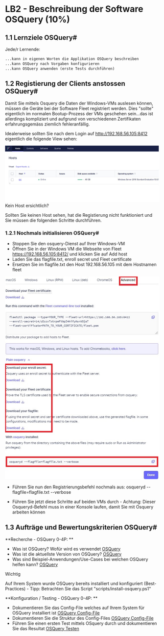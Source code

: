 # LB2 - Beschreibung der Software OSQuery (10%)

## 1.1 Lernziele OSQuery#

Jede/r Lernende:

    ...kann in eigenen Worten die Applikation OSQuery beschreiben
    ...kann OSQuery nach Vorgaben konfigurieren
    ...kann OSQuery anwenden (erste Tests durchführen)

## 1.2 Registierung der Clients anstossen OSQuery#

Damit Sie mittels Osquery die Daten der Windows-VMs auslesen können, müssen die Geräte bei der Software Fleet registriert werden. Dies "sollte" eigentlich im normalen Bootup-Prozess der VMs geschehen sein...das ist allerdings kompliziert und aufgrund von verschiedenen Zertifikaten erfahrungsgemäss ziemlich fehleranfällig.

Idealerweise sollten Sie nach dem Login auf http://192.168.56.105:8412 eigentlich die folgende View sehen:

![Bild von Fleet Oberflächte](../bilder/fleet1.jpg)
Kein Host ersichtlich?

Sollten Sie keinen Host sehen, hat die Registierung nicht funktioniert und Sie müssen die folgenden Schritte durchführen.

### 1.2.1 Nochmals initialisieren OSQuery#

- Stoppen Sie den osquery-Dienst auf Ihrer Windows-VM
- Öffnen Sie in der Windows VM die Webseite von Fleet https://192.168.56.105:8412/ und klicken Sie auf Add host
- Laden Sie das flagfile.txt, enroll secret und Fleet certificate 
- Ersetzen Sie im flagfile.txt den Host 192.168.56.105 mit dem Hostnamen fleet 

![fleet add Host Window Advanced](../bilder/fleet2.jpg)

- Führen Sie nun den Registrierungsbefehl nochmals aus: osqueryd --flagfile=flagfile.txt --verbose

- Führen Sie jetzt diese Schritte auf beiden VMs durch - Achtung: Dieser Osqueryd-Befehl muss in einer Konsole laufen, damit Sie mit Osquery arbeiten können

## 1.3 Aufträge und Bewertungskriterien OSQuery#

**Recherche - OSQuery 0-4P: **

- Was ist OSQuery? Wofür wird es verwendet [OSQuery](tech_daten/osQuery_P4.md)
- Was ist die aktuellste Version von OSQuery? [OSQuery](tech_daten/osQuery_P4.md)
- Was sind Beispiel-Anwendungen/Use-Cases bei welchen OSQuery helfen kann? [OSQuery](tech_daten/osQuery_P4.md)

Wichtig

Auf Ihrem System wurde OSQuery bereits installiert und konfiguriert (Best-Practices) - Tipp: Betrachten Sie das Script "scripts/install-osquery.ps1"

**Konfiguration / Testing - OSQuery 0-4P: **

- Dokumentieren Sie das Config-File welches auf Ihrem System für OSQuery installiert ist [OSQuery Config-File](tech_daten/osQueryConfig_P4.md)
- Dokumentieren Sie die Struktur des Config-Files [OSQuery Config-File](tech_daten/osQueryConfig_P4.md)
- Führen Sie einen ersten Test mittels OSquery durch und dokumentieren Sie das Resultat [OSQuery Testen](tech_daten/osQueryTesten_P4.md)

